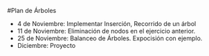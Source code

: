 #Plan de Árboles
- 4 de Noviembre: Implementar Inserción, Recorrido de un árbol
- 11 de Noviembre: Eliminación de nodos en el ejercicio anterior. 
- 25 de Noviembre: Balanceo de Árboles. Expocisión con ejemplo.
- Diciembre: Proyecto